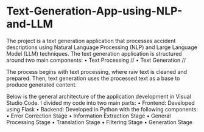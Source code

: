 ﻿# Text-Generation-App-using-NLP-and-LLM
The project is a text generation application that processes accident descriptions using Natural Language Processing (NLP) and Large Language Model (LLM) techniques.
The text generation application is structured around two main components:
• Text Processing //
• Text Generation //

The process begins with text processing, where raw text is cleaned and prepared. Then, text generation uses the processed text as a base to produce generated content.

Below is the general architecture of the application development in Visual Studio Code. I divided my code into two main parts:
 • Frontend: Developed using Flask
 • Backend: Developed in Python with the following components:
       • Error Correction Stage
       • Information Extraction Stage
       • General Processing Stage
       • Translation Stage
       • Filtering Stage
       • Generation Stage
